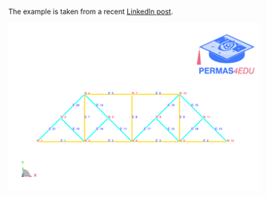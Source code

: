 The example is taken from a recent [LinkedIn post](https://www.linkedin.com/posts/lonny-thompson_fea-of-the-baltimore-truss-bridge-activity-7372990702432968704-zgvo?utm_source=share&utm_medium=member_desktop&rcm=ACoAAAKPHp0BbZDYvs6O4FWW34in8GbmY8ZMl7Q).

![Simplified Baltimore Truss](simplified_baltimore_truss.png)
